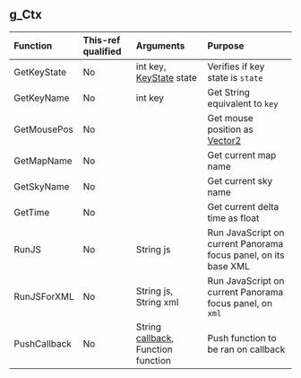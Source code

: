 ## g_Ctx

| Function | This-ref qualified | Arguments | Purpose |
| :-- | :-- | :-- | :-- |
| GetKeyState | No | int key, [KeyState](docs/../../enums/KeyState.md) state | Verifies if key state is `state` |
| GetKeyName | No | int key | Get String equivalent to `key` |
| GetMousePos | No | | Get mouse position as [Vector2](docs/types/../../../types/Vector2.md) |
| GetMapName | No | | Get current map name |
| GetSkyName | No | | Get current sky name |
| GetTime | No | | Get current delta time as float |
| RunJS | No | String js | Run JavaScript on current Panorama focus panel, on its base XML |
| RunJSForXML | No | String js, String xml | Run JavaScript on current Panorama focus panel, on `xml` |
| PushCallback | No | String [callback](docs/../../callbacks.md), Function function | Push function to be ran on callback |